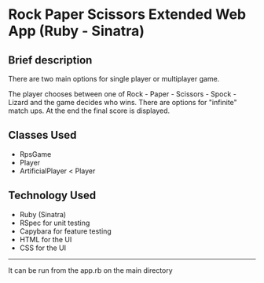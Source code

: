 # Rock Paper Scissors Extended Web App (Ruby - Sinatra)

 ## Brief description
 There are two main options for single player or multiplayer game. 
 
 The player chooses between one of Rock - Paper - Scissors - Spock - Lizard and the game decides who wins. There are options for "infinite" match ups. At the end the final score is displayed.   

 ## Classes Used
 * RpsGame
 * Player
 * ArtificialPlayer < Player

## Technology Used
* Ruby (Sinatra)
* RSpec for unit testing
* Capybara for feature testing
* HTML for the UI
* CSS for the UI

-----
It can be run from the app.rb on the main directory

 

